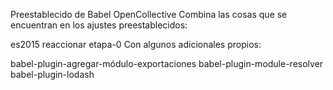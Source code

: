 Preestablecido de Babel OpenCollective
Combina las cosas que se encuentran en los ajustes preestablecidos:

es2015
reaccionar
etapa-0
Con algunos adicionales propios:

babel-plugin-agregar-módulo-exportaciones
babel-plugin-module-resolver
babel-plugin-lodash
